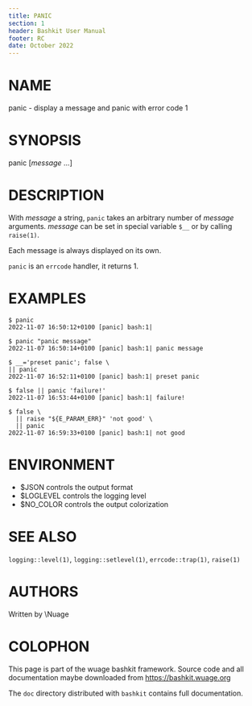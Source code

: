 ```yaml
---
title: PANIC
section: 1
header: Bashkit User Manual
footer: RC
date: October 2022
---
```


# NAME

panic - display a message and panic with error code 1

# SYNOPSIS

panic [*message* ...]

# DESCRIPTION

With *message* a string, `panic` takes an arbitrary number of *message*
arguments.
*message* can be set in special variable `$__` or by calling `raise(1)`.

Each message is always displayed on its own.

`panic` is an `errcode` handler, it returns 1.

# EXAMPLES

    $ panic
    2022-11-07 16:50:12+0100 [panic] bash:1|

    $ panic "panic message"
    2022-11-07 16:50:14+0100 [panic] bash:1| panic message

    $ __='preset panic'; false \
    || panic
    2022-11-07 16:52:11+0100 [panic] bash:1| preset panic

    $ false || panic 'failure!'
    2022-11-07 16:53:44+0100 [panic] bash:1| failure!

    $ false \
      || raise "${E_PARAM_ERR}" 'not good' \
      || panic
    2022-11-07 16:59:33+0100 [panic] bash:1| not good

# ENVIRONMENT

- $JSON controls the output format
- $LOGLEVEL controls the logging level
- $NO_COLOR controls the output colorization

# SEE ALSO

`logging::level(1)`, `logging::setlevel(1)`, `errcode::trap(1)`, `raise(1)`

# AUTHORS
Written by \\Nuage

# COLOPHON
This page is part of the wuage bashkit framework. Source code and all
documentation maybe downloaded from <https://bashkit.wuage.org>

The `doc` directory distributed with `bashkit` contains full documentation.
